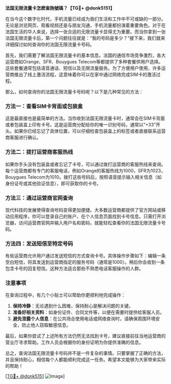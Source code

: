 **法国无限流量卡怎麽查詢號碼？【TG💪+ @donk5151】**

在当今这个数字化时代，手机流量已经成为我们生活和工作中不可或缺的一部分。无论是浏览网页、观看视频还是与朋友沟通，手机流量都扮演着重要角色。对于在法国生活的华人来说，选择一张合适的无限流量卡显得尤为重要。而当你拿到一张法国无限流量卡后，第一个问题往往就是：“我的号码是多少？”接下来，我们就来详细探讨如何查询你的法国无限流量卡号码。

首先，我们需要了解法国无限流量卡的基本信息。法国的通信市场竞争激烈，各大运营商如Orange、SFR、Bouygues Telecom等都提供了多种套餐供用户选择。这些套餐通常包括语音通话、短信以及无限流量服务。为了方便用户使用，许多运营商推出了线上激活流程，这意味着你可以在家中通过网络完成SIM卡的激活过程。

那么，如何查询你的法国无限流量卡号码呢？以下是几种常见的方法：

### 方法一：查看SIM卡背面或包装盒

这是最直接也是最简单的方法。当你收到法国无限流量卡时，通常会在SIM卡背面或者包装盒上印有卡号。这是运营商分配给你的唯一识别号码，通常以“+33”开头。如果你已经忘记了具体位置，可以仔细检查包装盒上的标签或者直接联系运营商客服进行确认。

### 方法二：拨打运营商客服热线

如果你手头没有包装盒或者忘记了卡号，可以通过拨打运营商的客服热线来查询。每个运营商都有专门的客服电话，例如Orange的客服热线为1000，SFR为1023，Bouygues Telecom为1010。拨打这些号码后，按照语音提示输入相关信息（如身份证号或其他验证信息），即可获取你的卡号。

### 方法三：通过运营商官网查询

现代科技的发展使得查询号码变得更加便捷。大多数运营商都提供了官方网站或移动应用程序，你可以登录自己的账户，在个人信息页面找到卡号信息。只需打开浏览器，访问运营商官网并输入用户名和密码，就能轻松查看你的法国无限流量卡号码。

### 方法四：发送短信至特定号码

有些运营商允许用户通过发送短信的方式查询卡号。具体操作步骤如下：编辑一条空白短信，将其发送到运营商指定的服务号码（通常是1000）。稍后你会收到一条包含卡号的回复短信。这种方法适合那些不熟悉电话客服操作的人群。

### 注意事项

在查询过程中，有几个小贴士可以帮助你更顺利地完成操作：

1. **保持冷静**：无论遇到什么困难，保持耐心是解决问题的关键。
2. **准备好相关资料**：如身份证件、合同文件等，以便在需要时提供给客服人员。
3. **避免泄露个人信息**：在公共场合使用电话或网络查询时，请确保周围环境安全，防止他人窃取敏感信息。

最后，如果你尝试了上述所有方法仍然无法找到卡号，建议直接前往当地运营商的营业厅寻求帮助。工作人员会根据你的身份证明为你提供准确的信息。

总之，查询法国无限流量卡号码并不是一件复杂的事情。只要掌握了正确的方法，并且保持耐心，相信每个人都能顺利完成这一任务。希望本文能够为大家带来实际的帮助！

[[TG💪+ @donk5151](https://t.me/s/donk5151) ![Image](https://i.postimg.cc/rwNCRYN7/Snipaste-2025-04-30-17-27-05.png)]